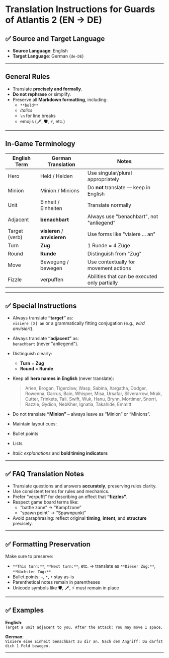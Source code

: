 # Translation Instructions for Guards of Atlantis 2 (EN → DE)

## ✅ Source and Target Language

- **Source Language**: English
- **Target Language**: German (`de-DE`)

---

## General Rules

- Translate **precisely and formally**.
- **Do not rephrase** or simplify.
- Preserve all **Markdown formatting**, including:
  - `**bold**`
  - _italics_
  - `\n` for line breaks
  - emojis (🗡️, 🛡️, ⚡, etc.)

---

## In-Game Terminology

| English Term  | German Translation            | Notes                                         |
| ------------- | ----------------------------- | --------------------------------------------- |
| Hero          | Held / Helden                 | Use singular/plural appropriately             |
| Minion        | Minion / Minions              | Do **not** translate — keep in English        |
| Unit          | Einheit / Einheiten           | Translate normally                            |
| Adjacent      | **benachbart**                | Always use "benachbart", not "anliegend"      |
| Target (verb) | **visieren** / **anvisieren** | Use forms like "visiere ... an"               |
| Turn          | **Zug**                       | 1 Runde = 4 Züge                              |
| Round         | **Runde**                     | Distinguish from "Zug"                        |
| Move          | Bewegung / bewegen            | Use contextually for movement actions         |
| Fizzle        | verpuffen                     | Abilities that can be executed only partially |

---

## ✅ Special Instructions

- Always translate **“target”** as:  
  `visiere [X] an` or a grammatically fitting conjugation (e.g., _wird anvisiert_).
- Always translate **“adjacent”** as:  
  `benachbart` (never "anliegend").

- Distinguish clearly:

  - **Turn** = **Zug**
  - **Round** = **Runde**

- Keep all **hero names in English** (never translate):

  > Arien, Brogan, Tigerclaw, Wasp, Sabina, Xargatha, Dodger, Rowenna, Garrus, Bain, Whisper,
  > Misa, Ursafar, Silverarrow, Mrak, Cutter, Trinkets, Tali, Swift, Wuk, Hanu, Brynn,
  > Mortimer, Snorri, Razzle, Gydion, NebKher, Ignatia, Takahide, Emmitt

- Do not translate **“Minion”** – always leave as “Minion” or “Minions”.

- Maintain layout cues:
- Bullet points
- Lists
- _Italic explanations_ and **bold timing indicators**

---

## ✅ FAQ Translation Notes

- Translate questions and answers **accurately**, preserving rules clarity.
- Use consistent terms for rules and mechanics.
- Prefer “verpufft” for describing an effect that **“fizzles”**.
- Respect game board terms like:
  - “battle zone” → “Kampfzone”
  - “spawn point” → “Spawnpunkt”
- Avoid paraphrasing: reflect original **timing**, **intent**, and **structure** precisely.

---

## ✅ Formatting Preservation

Make sure to preserve:

- `**This turn:**`, `**Next turn:**`, etc. → translate as `**Dieser Zug:**`, `**Nächster Zug:**`
- Bullet points: `-`, `*`, `•` stay as-is
- Parenthetical notes remain in parentheses
- Unicode symbols like 🛡️, 🗡️, ⚡ must remain in place

---

## ✅ Examples

**English**:  
`Target a unit adjacent to you. After the attack: You may move 1 space.`

**German**:  
`Visiere eine Einheit benachbart zu dir an. Nach dem Angriff: Du darfst dich 1 Feld bewegen.`

---
